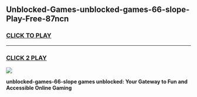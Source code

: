 
## Unblocked-Games-unblocked-games-66-slope-Play-Free-87ncn
<h3>
<a href="https://premium76.site?title=unblocked-games-66-slope&ref=21A">CLICK TO PLAY</a></h3>
<hr>

<h3>
<a href="https://premium76.site?title=unblocked-games-66-slope&ref=21A">CLICK 2 PLAY</a>
  
</h3>

<a href="https://premium76.site?title=unblocked-games-66-slope&ref=21A"><img src="https://clearcache.store/games.png"></a>


**unblocked-games-66-slope games unblocked: Your Gateway to Fun and Accessible Online Gaming**
